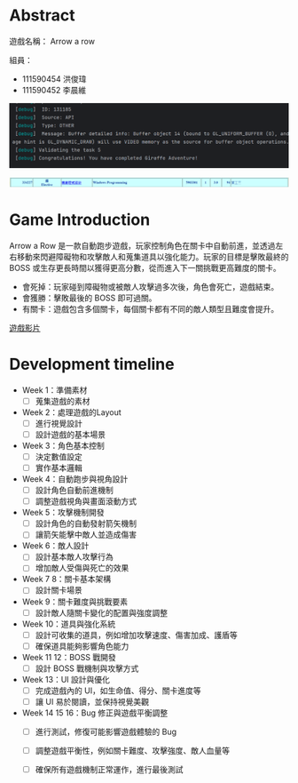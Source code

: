 # Abstract

遊戲名稱： Arrow a row

組員：

- 111590454 洪俊瑋
- 111590452 李晨維

![lab](./lab1.png)  

![grades](./Grade.png)



# Game Introduction

Arrow a Row 是一款自動跑步遊戲，玩家控制角色在關卡中自動前進，並透過左右移動來閃避障礙物和攻擊敵人和蒐集道具以強化能力。玩家的目標是擊敗最終的 BOSS 或生存更長時間以獲得更高分數，從而進入下一關挑戰更高難度的關卡。

- 會死掉：玩家碰到障礙物或被敵人攻擊過多次後，角色會死亡，遊戲結束。
- 會獲勝：擊敗最後的 BOSS 即可過關。
- 有關卡：遊戲包含多個關卡，每個關卡都有不同的敵人類型且難度會提升。

[遊戲影片](https://youtu.be/DjK9NC_tRxI)


# Development timeline

- Week 1：準備素材  
  - [ ] 蒐集遊戲的素材  

- Week 2：處理遊戲的Layout  
  - [ ] 進行視覺設計
  - [ ] 設計遊戲的基本場景  

- Week 3：角色基本控制  
  - [ ] 決定數值設定  
  - [ ] 實作基本邏輯  

- Week 4：自動跑步與視角設計  
  - [ ] 設計角色自動前進機制  
  - [ ] 調整遊戲視角與畫面滾動方式  

- Week 5：攻擊機制開發  
  - [ ] 設計角色的自動發射箭矢機制  
  - [ ] 讓箭矢能擊中敵人並造成傷害  

- Week 6：敵人設計  
  - [ ] 設計基本敵人攻擊行為  
  - [ ] 增加敵人受傷與死亡的效果  

- Week 7 8：關卡基本架構  
  - [ ] 設計關卡場景
  
- Week 9：關卡難度與挑戰要素  
  - [ ] 設計敵人隨關卡變化的配置與強度調整  

- Week 10：道具與強化系統  
  - [ ] 設計可收集的道具，例如增加攻擊速度、傷害加成、護盾等  
  - [ ] 確保道具能夠影響角色能力  

- Week 11 12：BOSS 戰開發  
  - [ ] 設計 BOSS 戰機制與攻擊方式  
  
- Week 13：UI 設計與優化  
  - [ ] 完成遊戲內的 UI，如生命值、得分、關卡進度等  
  - [ ] 讓 UI 易於閱讀，並保持視覺美觀  

- Week 14 15 16：Bug 修正與遊戲平衡調整  
  - [ ] 進行測試，修復可能影響遊戲體驗的 Bug  
  - [ ] 調整遊戲平衡性，例如關卡難度、攻擊強度、敵人血量等  
  - [ ] 確保所有遊戲機制正常運作，進行最後測試 
  
